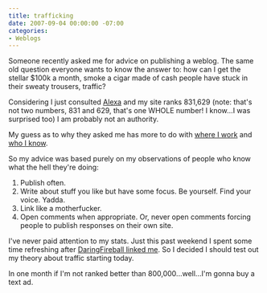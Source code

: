 ```yaml
---
title: trafficking
date: 2007-09-04 00:00:00 -07:00
categories:
- Weblogs
---
```


<p>Someone recently asked me for advice on publishing a weblog. The same old question everyone wants to know the answer to: how can I get the stellar $100k a month, smoke a cigar made of cash people have stuck in their sweaty trousers, traffic?</p>

<p>Considering I just consulted <a href="http://alexa.com/data/details/traffic_details?q=notes.torrez.org/&amp;url=notes.torrez.org/">Alexa</a> and my site ranks 831,629 (note: that's not two numbers, 831 and 629, that's one WHOLE number! I know...I was surprised too) I am probably not an authority.</p>

<p>My guess as to why they asked me has more to do with <a href="http://www.federatedmedia.net/" title="We're hiring!">where I work</a> and <a href="http://www.federatedmedia.net/authors/index" title="sorta">who I know</a>. </p>

<p>So my advice was based purely on my observations of people who know what the hell they're doing:</p>

<ol>
<li>Publish often.</li>
<li>Write about stuff you like but have some focus. Be yourself. Find your voice. Yadda.</li>
<li>Link like a motherfucker.</li>
<li>Open comments when appropriate. Or, never open comments forcing people to publish responses on their own site.</li>
</ol>

<p>I've never paid attention to my stats. Just this past weekend I spent some time refreshing after <a href="http://daringfireball.net/linked/2007/august#fri-31-mj" title="swoon">DaringFireball linked me</a>. So I decided I should test out my theory about traffic starting today.</p>

<p>In one month if I'm not ranked better than 800,000...well...I'm gonna buy a text ad.</p>
